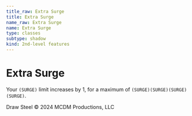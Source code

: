```yaml
---
title_raw: Extra Surge
title: Extra Surge
name_raw: Extra Surge
name: Extra Surge
type: classes
subtype: shadow
kind: 2nd-level features
---
```


# Extra Surge

Your `(SURGE)` limit increases by 1, for a maximum of `(SURGE)(SURGE)(SURGE)(SURGE)`.

Draw Steel © 2024 MCDM Productions, LLC
